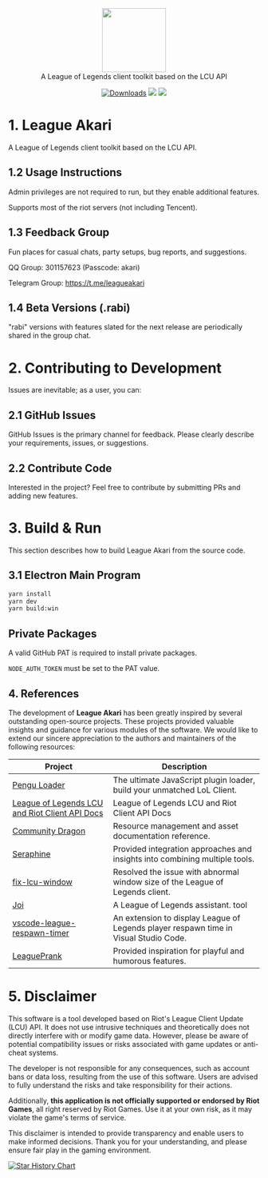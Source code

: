 <div align="center">
  <div>
    <img
    src="https://github.com/LeagueAkari/LeagueAkari/raw/HEAD/pictures/logo.png"
    width="128"
    height="128"
    />
  </div>
  A League of Legends client toolkit based on the LCU API
</div>

<p align="center">
    <a href="https://github.com/LeagueAkari/LeagueAkari/releases"><img src="https://img.shields.io/github/release/LeagueAkari/LeagueAkari.svg?style=flat-square&maxAge=600" alt="Downloads"></a>
    <a href="https://github.com/LeagueAkari/LeagueAkari/releases">
    <img src="https://img.shields.io/github/downloads/LeagueAkari/LeagueAkari/total?style=flat&label=Downloads"></a>
    <a href="https://github.com/LeagueAkari/LeagueAkari/stargazers">
    <img src="https://img.shields.io/github/stars/LeagueAkari/LeagueAkari?style=flat&label=Stars">
  </a>
</p>

# 1. League Akari

A League of Legends client toolkit based on the LCU API.

## 1.2 Usage Instructions

Admin privileges are not required to run, but they enable additional features.

Supports most of the riot servers (not including Tencent).

## 1.3 Feedback Group

Fun places for casual chats, party setups, bug reports, and suggestions.

QQ Group: 301157623 (Passcode: akari)

Telegram Group: https://t.me/leagueakari

## 1.4 Beta Versions (.rabi)

"rabi" versions with features slated for the next release are periodically shared in the group chat.

# 2. Contributing to Development

Issues are inevitable; as a user, you can:

## 2.1 GitHub Issues

GitHub Issues is the primary channel for feedback. Please clearly describe your requirements, issues, or suggestions.

## 2.2 Contribute Code

Interested in the project? Feel free to contribute by submitting PRs and adding new features.

# 3. Build & Run

This section describes how to build League Akari from the source code.

## 3.1 Electron Main Program

```bash
yarn install
yarn dev
yarn build:win
```

## Private Packages

A valid GitHub PAT is required to install private packages.

`NODE_AUTH_TOKEN` must be set to the PAT value.

## 4. References

The development of **League Akari** has been greatly inspired by several outstanding open-source projects. These projects provided valuable insights and guidance for various modules of the software. We would like to extend our sincere appreciation to the authors and maintainers of the following resources:

| Project                                                                                            | Description                                                                          |
| -------------------------------------------------------------------------------------------------- | ------------------------------------------------------------------------------------ |
| [Pengu Loader](https://github.com/PenguLoader/PenguLoader)                                         | The ultimate JavaScript plugin loader, build your unmatched LoL Client.              |
| [League of Legends LCU and Riot Client API Docs](https://github.com/KebsCS/lcu-and-riotclient-api) | League of Legends LCU and Riot Client API Docs                                       |
| [Community Dragon](https://www.communitydragon.org/documentation/assets)                           | Resource management and asset documentation reference.                               |
| [Seraphine](https://github.com/Zzaphkiel/Seraphine)                                                | Provided integration approaches and insights into combining multiple tools.          |
| [fix-lcu-window](https://github.com/LeagueTavern/fix-lcu-window)                                   | Resolved the issue with abnormal window size of the League of Legends client.        |
| [Joi](https://github.com/watchingfun/Joi)                                                          | A League of Legends assistant. tool                                                  |
| [vscode-league-respawn-timer](https://github.com/Coooookies/vscode-league-respawn-timer)           | An extension to display League of Legends player respawn time in Visual Studio Code. |
| [LeaguePrank](https://github.com/LeagueTavern/LeaguePrank)                                         | Provided inspiration for playful and humorous features.                              |

# 5. Disclaimer

This software is a tool developed based on Riot's League Client Update (LCU) API. It does not use intrusive techniques and theoretically does not directly interfere with or modify game data. However, please be aware of potential compatibility issues or risks associated with game updates or anti-cheat systems.

The developer is not responsible for any consequences, such as account bans or data loss, resulting from the use of this software. Users are advised to fully understand the risks and take responsibility for their actions.

Additionally, **this application is not officially supported or endorsed by Riot Games**, all right reserved by Riot Games. Use it at your own risk, as it may violate the game's terms of service.

This disclaimer is intended to provide transparency and enable users to make informed decisions. Thank you for your understanding, and please ensure fair play in the gaming environment.

[![Star History Chart](https://api.star-history.com/svg?repos=LeagueAkari/LeagueAkari&type=Date)](https://star-history.com/#LeagueAkari/LeagueAkari&Date)
